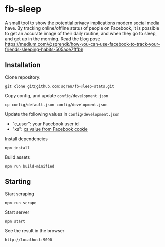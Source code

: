 # fb-sleep

A small tool to show the potential privacy implications modern social media have.
By tracking online/offline status of people on Facebook, it is possible to get an accurate image of their daily routine, and when they go to sleep, and get up in the morning.
Read the blog post: https://medium.com/@sqrendk/how-you-can-use-facebook-to-track-your-friends-sleeping-habits-505ace7fffb6

## Installation
Clone repository:
```
git clone git@github.com:sqren/fb-sleep-stats.git
```

Copy config, and update `config/development.json`
```
cp config/default.json config/development.json
```

Update the following values in `config/development.json`
 - "c_user": your Facebook user id
 -  "xs": [xs value from Facebook cookie](https://gist.github.com/sqren/0e4563f258c9e85e4ae1)

Install dependencies
```
npm install
```

Build assets
```
npm run build-minified
```

## Starting

Start scraping
```
npm run scrape
```

Start server
```
npm start
```

See the result in the browser
```
http://localhost:9090
```
